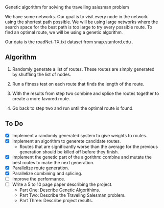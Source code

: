 Genetic algorithm for solving the travelling salesman problem

We have some networks. Our goal is to visit every node in the network using the
shortest path possible. We will be using large networks where the search space
for the best path is too large to try every possible route. To find an optimal
route, we will be using a genetic algorithm.

Our data is the roadNet-TX.txt dataset from snap.stanford.edu .

Algorithm
---------

1.	Randomly generate a list of routes. These routes are simply generated by
	shuffling the list of nodes.

2.	Run a fitness test on each route that finds the length of the route.

3.	With the results from step two combine and splice the routes together to
	create a more favored route.

4.	Go back to step two and run until the optimal route is found.

To Do
-----

* [x]	Implement a randomly generated system to give weights to routes.
* [x]	Implement an algorithm to generete candidate routes.
	*	Routes that are significantly worse than the average for the previous generation should be killed off before they finish.
* [x]	Implement the genetic part of the algorithm: combine and mutate the best routes to make the next generation.
* [x]	Parallelize route generation.
* [x]	Parallelize combining and splicing.
* [ ]	Improve the performance.
* [ ]   Write a 5 to 10 page paper describing the project.
	*	Part One: Describe Genetic Algorithims.
	*	Part Two: Describe the Traveling Salesman problem.
	*	Part Three: Describe project results.

